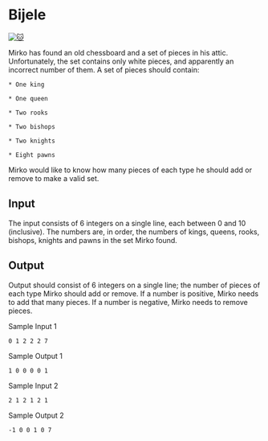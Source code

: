 # Bijele

[![:cat:](https://open.kattis.com/favicon)](https://open.kattis.com/problems/bijele)

Mirko has found an old chessboard and a set of pieces in his attic. Unfortunately, the set contains only white pieces, and apparently an incorrect number of them. A set of pieces should contain:

    * One king

    * One queen

    * Two rooks

    * Two bishops

    * Two knights

    * Eight pawns

Mirko would like to know how many pieces of each type he should add or remove to make a valid set.

## Input

The input consists of 6 integers on a single line, each between 0 and 10 (inclusive). The numbers are, in order, the numbers of kings, queens, rooks, bishops, knights and pawns in the set Mirko found.

## Output

Output should consist of 6 integers on a single line; the number of pieces of each type Mirko should add or remove. If a number is positive, Mirko needs to add that many pieces. If a number is negative, Mirko needs to remove pieces.

Sample Input 1
```
0 1 2 2 2 7
```
Sample Output 1
```
1 0 0 0 0 1
```

Sample Input 2
```
2 1 2 1 2 1
```
Sample Output 2
```
-1 0 0 1 0 7
```
